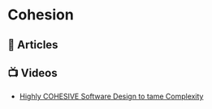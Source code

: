 # Cohesion

## 📕 Articles

## 📺 Videos
- [Highly COHESIVE Software Design to tame Complexity](https://www.youtube.com/watch?v=r0-GC3Y_OME)
